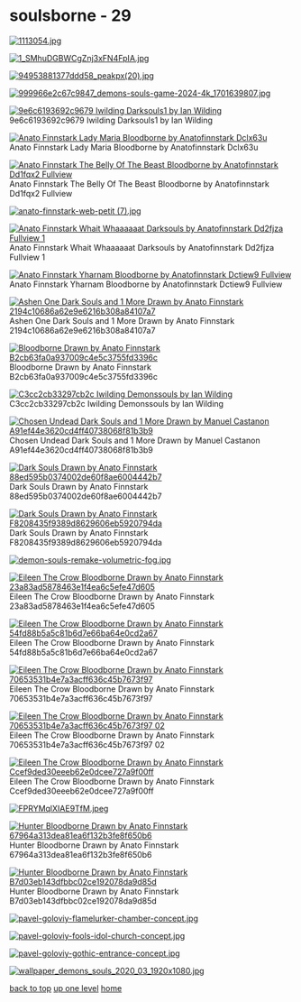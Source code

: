 # soulsborne - 29
[![1113054.jpg](/mobile/soulsborne/1113054.jpg "1113054.jpg")](https://raw.githubusercontent.com/buckmanc/wallpapers/main/mobile/soulsborne/1113054.jpg)

[![1_SMhuDGBWCgZnj3xFN4FpIA.jpg](/mobile/soulsborne/1_SMhuDGBWCgZnj3xFN4FpIA.jpg "1_SMhuDGBWCgZnj3xFN4FpIA.jpg")](https://raw.githubusercontent.com/buckmanc/wallpapers/main/mobile/soulsborne/1_SMhuDGBWCgZnj3xFN4FpIA.jpg)

[![94953881377ddd58_peakpx(20).jpg](/mobile/soulsborne/94953881377ddd58_peakpx(20).jpg "94953881377ddd58_peakpx(20).jpg")](https://raw.githubusercontent.com/buckmanc/wallpapers/main/mobile/soulsborne/94953881377ddd58_peakpx(20).jpg)

[![999966e2c67c9847_demons-souls-game-2024-4k_1701639807.jpg](/mobile/soulsborne/999966e2c67c9847_demons-souls-game-2024-4k_1701639807.jpg "999966e2c67c9847_demons-souls-game-2024-4k_1701639807.jpg")](https://raw.githubusercontent.com/buckmanc/wallpapers/main/mobile/soulsborne/999966e2c67c9847_demons-souls-game-2024-4k_1701639807.jpg)

[![9e6c6193692c9679 Iwilding Darksouls1 by Ian Wilding](/mobile/soulsborne/9e6c6193692c9679_iwilding_darksouls1_by_ian_wilding.jpg "9e6c6193692c9679 Iwilding Darksouls1 by Ian Wilding")](https://raw.githubusercontent.com/buckmanc/wallpapers/main/mobile/soulsborne/9e6c6193692c9679_iwilding_darksouls1_by_ian_wilding.jpg)\
9e6c6193692c9679 Iwilding Darksouls1 by Ian Wilding

[![Anato Finnstark Lady Maria Bloodborne by Anatofinnstark Dclx63u](/mobile/soulsborne/anato-finnstark-lady-maria-bloodborne-by-anatofinnstark-dclx63u.jpg "Anato Finnstark Lady Maria Bloodborne by Anatofinnstark Dclx63u")](https://raw.githubusercontent.com/buckmanc/wallpapers/main/mobile/soulsborne/anato-finnstark-lady-maria-bloodborne-by-anatofinnstark-dclx63u.jpg)\
Anato Finnstark Lady Maria Bloodborne by Anatofinnstark Dclx63u

[![Anato Finnstark The Belly Of The Beast Bloodborne by Anatofinnstark Dd1fqx2 Fullview](/mobile/soulsborne/anato-finnstark-the-belly-of-the-beast-bloodborne-by-anatofinnstark-dd1fqx2-fullview.jpg "Anato Finnstark The Belly Of The Beast Bloodborne by Anatofinnstark Dd1fqx2 Fullview")](https://raw.githubusercontent.com/buckmanc/wallpapers/main/mobile/soulsborne/anato-finnstark-the-belly-of-the-beast-bloodborne-by-anatofinnstark-dd1fqx2-fullview.jpg)\
Anato Finnstark The Belly Of The Beast Bloodborne by Anatofinnstark Dd1fqx2 Fullview

[![anato-finnstark-web-petit (7).jpg](/mobile/soulsborne/anato-finnstark-web-petit%20(7).jpg "anato-finnstark-web-petit (7).jpg")](https://raw.githubusercontent.com/buckmanc/wallpapers/main/mobile/soulsborne/anato-finnstark-web-petit%20(7).jpg)

[![Anato Finnstark Whait Whaaaaaat Darksouls by Anatofinnstark Dd2fjza Fullview 1](/mobile/soulsborne/anato-finnstark-whait-whaaaaaat-darksouls-by-anatofinnstark-dd2fjza-fullview-1.jpg "Anato Finnstark Whait Whaaaaaat Darksouls by Anatofinnstark Dd2fjza Fullview 1")](https://raw.githubusercontent.com/buckmanc/wallpapers/main/mobile/soulsborne/anato-finnstark-whait-whaaaaaat-darksouls-by-anatofinnstark-dd2fjza-fullview-1.jpg)\
Anato Finnstark Whait Whaaaaaat Darksouls by Anatofinnstark Dd2fjza Fullview 1

[![Anato Finnstark Yharnam Bloodborne by Anatofinnstark Dctiew9 Fullview](/mobile/soulsborne/anato-finnstark-yharnam-bloodborne-by-anatofinnstark-dctiew9-fullview.jpg "Anato Finnstark Yharnam Bloodborne by Anatofinnstark Dctiew9 Fullview")](https://raw.githubusercontent.com/buckmanc/wallpapers/main/mobile/soulsborne/anato-finnstark-yharnam-bloodborne-by-anatofinnstark-dctiew9-fullview.jpg)\
Anato Finnstark Yharnam Bloodborne by Anatofinnstark Dctiew9 Fullview

[![ Ashen One Dark Souls and 1 More Drawn by Anato Finnstark 2194c10686a62e9e6216b308a84107a7](/mobile/soulsborne/ashen_one_dark_souls_and_1_more_drawn_by_anato_finnstark__2194c10686a62e9e6216b308a84107a7.png " Ashen One Dark Souls and 1 More Drawn by Anato Finnstark 2194c10686a62e9e6216b308a84107a7")](https://raw.githubusercontent.com/buckmanc/wallpapers/main/mobile/soulsborne/ashen_one_dark_souls_and_1_more_drawn_by_anato_finnstark__2194c10686a62e9e6216b308a84107a7.png)\
 Ashen One Dark Souls and 1 More Drawn by Anato Finnstark 2194c10686a62e9e6216b308a84107a7

[![ Bloodborne Drawn by Anato Finnstark B2cb63fa0a937009c4e5c3755fd3396c](/mobile/soulsborne/bloodborne_drawn_by_anato_finnstark__b2cb63fa0a937009c4e5c3755fd3396c.png " Bloodborne Drawn by Anato Finnstark B2cb63fa0a937009c4e5c3755fd3396c")](https://raw.githubusercontent.com/buckmanc/wallpapers/main/mobile/soulsborne/bloodborne_drawn_by_anato_finnstark__b2cb63fa0a937009c4e5c3755fd3396c.png)\
 Bloodborne Drawn by Anato Finnstark B2cb63fa0a937009c4e5c3755fd3396c

[![C3cc2cb33297cb2c Iwilding Demonssouls by Ian Wilding](/mobile/soulsborne/c3cc2cb33297cb2c_iwilding_demonssouls_by_ian_wilding.jpg "C3cc2cb33297cb2c Iwilding Demonssouls by Ian Wilding")](https://raw.githubusercontent.com/buckmanc/wallpapers/main/mobile/soulsborne/c3cc2cb33297cb2c_iwilding_demonssouls_by_ian_wilding.jpg)\
C3cc2cb33297cb2c Iwilding Demonssouls by Ian Wilding

[![ Chosen Undead Dark Souls and 1 More Drawn by Manuel Castanon A91ef44e3620cd4ff40738068f81b3b9](/mobile/soulsborne/chosen_undead_dark_souls_and_1_more_drawn_by_manuel_castanon__a91ef44e3620cd4ff40738068f81b3b9.jpg " Chosen Undead Dark Souls and 1 More Drawn by Manuel Castanon A91ef44e3620cd4ff40738068f81b3b9")](https://raw.githubusercontent.com/buckmanc/wallpapers/main/mobile/soulsborne/chosen_undead_dark_souls_and_1_more_drawn_by_manuel_castanon__a91ef44e3620cd4ff40738068f81b3b9.jpg)\
 Chosen Undead Dark Souls and 1 More Drawn by Manuel Castanon A91ef44e3620cd4ff40738068f81b3b9

[![ Dark Souls Drawn by Anato Finnstark 88ed595b0374002de60f8ae6004442b7](/mobile/soulsborne/dark_souls_drawn_by_anato_finnstark__88ed595b0374002de60f8ae6004442b7.png " Dark Souls Drawn by Anato Finnstark 88ed595b0374002de60f8ae6004442b7")](https://raw.githubusercontent.com/buckmanc/wallpapers/main/mobile/soulsborne/dark_souls_drawn_by_anato_finnstark__88ed595b0374002de60f8ae6004442b7.png)\
 Dark Souls Drawn by Anato Finnstark 88ed595b0374002de60f8ae6004442b7

[![ Dark Souls Drawn by Anato Finnstark F8208435f9389d8629606eb5920794da](/mobile/soulsborne/dark_souls_drawn_by_anato_finnstark__f8208435f9389d8629606eb5920794da.png " Dark Souls Drawn by Anato Finnstark F8208435f9389d8629606eb5920794da")](https://raw.githubusercontent.com/buckmanc/wallpapers/main/mobile/soulsborne/dark_souls_drawn_by_anato_finnstark__f8208435f9389d8629606eb5920794da.png)\
 Dark Souls Drawn by Anato Finnstark F8208435f9389d8629606eb5920794da

[![demon-souls-remake-volumetric-fog.jpg](/mobile/soulsborne/demon-souls-remake-volumetric-fog.jpg "demon-souls-remake-volumetric-fog.jpg")](https://raw.githubusercontent.com/buckmanc/wallpapers/main/mobile/soulsborne/demon-souls-remake-volumetric-fog.jpg)

[![ Eileen The Crow Bloodborne Drawn by Anato Finnstark 23a83ad5878463e1f4ea6c5efe47d605](/mobile/soulsborne/eileen_the_crow_bloodborne_drawn_by_anato_finnstark__23a83ad5878463e1f4ea6c5efe47d605.jpg " Eileen The Crow Bloodborne Drawn by Anato Finnstark 23a83ad5878463e1f4ea6c5efe47d605")](https://raw.githubusercontent.com/buckmanc/wallpapers/main/mobile/soulsborne/eileen_the_crow_bloodborne_drawn_by_anato_finnstark__23a83ad5878463e1f4ea6c5efe47d605.jpg)\
 Eileen The Crow Bloodborne Drawn by Anato Finnstark 23a83ad5878463e1f4ea6c5efe47d605

[![ Eileen The Crow Bloodborne Drawn by Anato Finnstark 54fd88b5a5c81b6d7e66ba64e0cd2a67](/mobile/soulsborne/eileen_the_crow_bloodborne_drawn_by_anato_finnstark__54fd88b5a5c81b6d7e66ba64e0cd2a67.jpg " Eileen The Crow Bloodborne Drawn by Anato Finnstark 54fd88b5a5c81b6d7e66ba64e0cd2a67")](https://raw.githubusercontent.com/buckmanc/wallpapers/main/mobile/soulsborne/eileen_the_crow_bloodborne_drawn_by_anato_finnstark__54fd88b5a5c81b6d7e66ba64e0cd2a67.jpg)\
 Eileen The Crow Bloodborne Drawn by Anato Finnstark 54fd88b5a5c81b6d7e66ba64e0cd2a67

[![ Eileen The Crow Bloodborne Drawn by Anato Finnstark 70653531b4e7a3acff636c45b7673f97](/mobile/soulsborne/eileen_the_crow_bloodborne_drawn_by_anato_finnstark__70653531b4e7a3acff636c45b7673f97_01.jpg " Eileen The Crow Bloodborne Drawn by Anato Finnstark 70653531b4e7a3acff636c45b7673f97")](https://raw.githubusercontent.com/buckmanc/wallpapers/main/mobile/soulsborne/eileen_the_crow_bloodborne_drawn_by_anato_finnstark__70653531b4e7a3acff636c45b7673f97_01.jpg)\
 Eileen The Crow Bloodborne Drawn by Anato Finnstark 70653531b4e7a3acff636c45b7673f97

[![ Eileen The Crow Bloodborne Drawn by Anato Finnstark 70653531b4e7a3acff636c45b7673f97 02](/mobile/soulsborne/eileen_the_crow_bloodborne_drawn_by_anato_finnstark__70653531b4e7a3acff636c45b7673f97_02.jpg " Eileen The Crow Bloodborne Drawn by Anato Finnstark 70653531b4e7a3acff636c45b7673f97 02")](https://raw.githubusercontent.com/buckmanc/wallpapers/main/mobile/soulsborne/eileen_the_crow_bloodborne_drawn_by_anato_finnstark__70653531b4e7a3acff636c45b7673f97_02.jpg)\
 Eileen The Crow Bloodborne Drawn by Anato Finnstark 70653531b4e7a3acff636c45b7673f97 02

[![ Eileen The Crow Bloodborne Drawn by Anato Finnstark Ccef9ded30eeeb62e0dcee727a9f00ff](/mobile/soulsborne/eileen_the_crow_bloodborne_drawn_by_anato_finnstark__ccef9ded30eeeb62e0dcee727a9f00ff.jpg " Eileen The Crow Bloodborne Drawn by Anato Finnstark Ccef9ded30eeeb62e0dcee727a9f00ff")](https://raw.githubusercontent.com/buckmanc/wallpapers/main/mobile/soulsborne/eileen_the_crow_bloodborne_drawn_by_anato_finnstark__ccef9ded30eeeb62e0dcee727a9f00ff.jpg)\
 Eileen The Crow Bloodborne Drawn by Anato Finnstark Ccef9ded30eeeb62e0dcee727a9f00ff

[![FPRYMqlXIAE9TfM.jpeg](/mobile/soulsborne/FPRYMqlXIAE9TfM.jpeg "FPRYMqlXIAE9TfM.jpeg")](https://raw.githubusercontent.com/buckmanc/wallpapers/main/mobile/soulsborne/FPRYMqlXIAE9TfM.jpeg)

[![ Hunter Bloodborne Drawn by Anato Finnstark 67964a313dea81ea6f132b3fe8f650b6](/mobile/soulsborne/hunter_bloodborne_drawn_by_anato_finnstark__67964a313dea81ea6f132b3fe8f650b6.jpg " Hunter Bloodborne Drawn by Anato Finnstark 67964a313dea81ea6f132b3fe8f650b6")](https://raw.githubusercontent.com/buckmanc/wallpapers/main/mobile/soulsborne/hunter_bloodborne_drawn_by_anato_finnstark__67964a313dea81ea6f132b3fe8f650b6.jpg)\
 Hunter Bloodborne Drawn by Anato Finnstark 67964a313dea81ea6f132b3fe8f650b6

[![ Hunter Bloodborne Drawn by Anato Finnstark B7d03eb143dfbbc02ce192078da9d85d](/mobile/soulsborne/hunter_bloodborne_drawn_by_anato_finnstark__b7d03eb143dfbbc02ce192078da9d85d.jpg " Hunter Bloodborne Drawn by Anato Finnstark B7d03eb143dfbbc02ce192078da9d85d")](https://raw.githubusercontent.com/buckmanc/wallpapers/main/mobile/soulsborne/hunter_bloodborne_drawn_by_anato_finnstark__b7d03eb143dfbbc02ce192078da9d85d.jpg)\
 Hunter Bloodborne Drawn by Anato Finnstark B7d03eb143dfbbc02ce192078da9d85d

[![pavel-goloviy-flamelurker-chamber-concept.jpg](/mobile/soulsborne/pavel-goloviy-flamelurker-chamber-concept.jpg "pavel-goloviy-flamelurker-chamber-concept.jpg")](https://raw.githubusercontent.com/buckmanc/wallpapers/main/mobile/soulsborne/pavel-goloviy-flamelurker-chamber-concept.jpg)

[![pavel-goloviy-fools-idol-church-concept.jpg](/mobile/soulsborne/pavel-goloviy-fools-idol-church-concept.jpg "pavel-goloviy-fools-idol-church-concept.jpg")](https://raw.githubusercontent.com/buckmanc/wallpapers/main/mobile/soulsborne/pavel-goloviy-fools-idol-church-concept.jpg)

[![pavel-goloviy-gothic-entrance-concept.jpg](/mobile/soulsborne/pavel-goloviy-gothic-entrance-concept.jpg "pavel-goloviy-gothic-entrance-concept.jpg")](https://raw.githubusercontent.com/buckmanc/wallpapers/main/mobile/soulsborne/pavel-goloviy-gothic-entrance-concept.jpg)

[![wallpaper_demons_souls_2020_03_1920x1080.jpg](/mobile/soulsborne/wallpaper_demons_souls_2020_03_1920x1080.jpg "wallpaper_demons_souls_2020_03_1920x1080.jpg")](https://raw.githubusercontent.com/buckmanc/wallpapers/main/mobile/soulsborne/wallpaper_demons_souls_2020_03_1920x1080.jpg)


</p>
</details>


[back to top](#)
[up one level](/mobile/README.MD)
[home](/)
